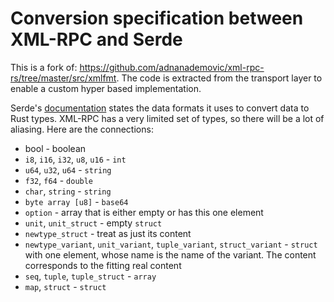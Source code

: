 # Conversion specification between XML-RPC and Serde

This is a fork of: https://github.com/adnanademovic/xml-rpc-rs/tree/master/src/xmlfmt. The code is extracted from the transport layer to enable a custom hyper based implementation.

Serde's [documentation](https://serde.rs/data-model.html) states the data formats it uses to convert data to Rust types. XML-RPC has a very limited set of types, so there will be a lot of aliasing. Here are the connections:

* bool - boolean
* `i8`, `i16`, `i32`, `u8`, `u16` - `int`
* `u64`, `u32`, `u64` - `string`
* `f32`, `f64` - `double`
* `char`, `string` - `string`
* `byte array [u8]` - `base64`
* `option` - array that is either empty or has this one element
* `unit`, `unit_struct` - empty `struct`
* `newtype_struct` - treat as just its content
* `newtype_variant`, `unit_variant`, `tuple_variant`, `struct_variant` - `struct` with one element, whose name is the name of the variant. The content corresponds to the fitting real content
* `seq`, `tuple`, `tuple_struct` - `array`
* `map`, `struct` - `struct`


